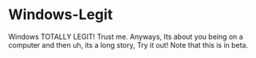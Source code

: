 # Windows-Legit
Windows TOTALLY LEGIT! Trust me. Anyways, Its about you being on a computer and then uh,  its a long story, Try it out! Note that this is in beta.
